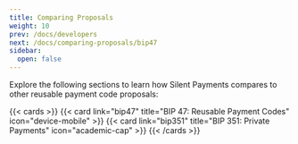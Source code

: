 ```yaml
---
title: Comparing Proposals
weight: 10
prev: /docs/developers
next: /docs/comparing-proposals/bip47
sidebar:
  open: false
---
```


Explore the following sections to learn how Silent Payments compares to other reusable payment code proposals:

<!--more-->

{{< cards >}}
  {{< card link="bip47" title="BIP 47: Reusable Payment Codes" icon="device-mobile" >}}
  {{< card link="bip351" title="BIP 351: Private Payments" icon="academic-cap" >}}
{{< /cards >}}
